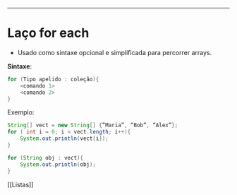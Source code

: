 - - -
# Laço for each
- Usado como sintaxe opcional e simplificada para percorrer arrays.

**Sintaxe**:

```java
for (Tipo apelido : coleção){
	<comando 1>
	<comando 2>
}
```

Exemplo:

```java
String[] vect = new String[] {”Maria”, “Bob”, “Alex”};
for ( int i = 0; i < vect.length; i++){
	System.out.println(vect[i]);
}

for (String obj : vect){
	System.out.println(obj);
}
```

[[Listas]]